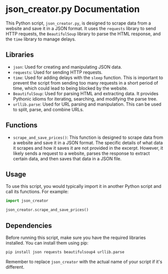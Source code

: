 # json_creator.py Documentation

This Python script, `json_creator.py`, is designed to scrape data from a website and save it in a JSON format. It uses the `requests` library to send HTTP requests, the `BeautifulSoup` library to parse the HTML response, and the `time` library to manage delays.

## Libraries

- `json`: Used for creating and manipulating JSON data.
- `requests`: Used for sending HTTP requests.
- `time`: Used for adding delays with the `sleep` function. This is important to prevent the script from sending too many requests in a short period of time, which could lead to being blocked by the website.
- `BeautifulSoup`: Used for parsing HTML and extracting data. It provides Pythonic idioms for iterating, searching, and modifying the parse tree.
- `urllib.parse`: Used for URL parsing and manipulation. This can be used to split, parse, and combine URLs.

## Functions

- `scrape_and_save_prices()`: This function is designed to scrape data from a website and save it in a JSON format. The specific details of what data it scrapes and how it saves it are not provided in the excerpt. However, it likely sends a request to a website, parses the response to extract certain data, and then saves that data in a JSON file.

## Usage

To use this script, you would typically import it in another Python script and call its functions. For example:

```python
import json_creator

json_creator.scrape_and_save_prices()
```

## Dependencies

Before running this script, make sure you have the required libraries installed. You can install them using pip:

```bash
pip install json requests beautifulsoup4 urllib.parse
```

Remember to replace `json_creator` with the actual name of your script if it's different.
